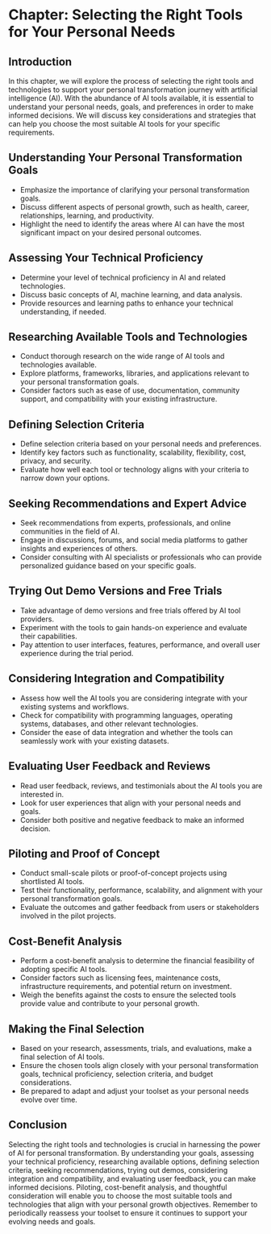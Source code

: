 Chapter: Selecting the Right Tools for Your Personal Needs
==========================================================

Introduction
------------

In this chapter, we will explore the process of selecting the right tools and technologies to support your personal transformation journey with artificial intelligence (AI). With the abundance of AI tools available, it is essential to understand your personal needs, goals, and preferences in order to make informed decisions. We will discuss key considerations and strategies that can help you choose the most suitable AI tools for your specific requirements.

Understanding Your Personal Transformation Goals
------------------------------------------------

* Emphasize the importance of clarifying your personal transformation goals.
* Discuss different aspects of personal growth, such as health, career, relationships, learning, and productivity.
* Highlight the need to identify the areas where AI can have the most significant impact on your desired personal outcomes.

Assessing Your Technical Proficiency
------------------------------------

* Determine your level of technical proficiency in AI and related technologies.
* Discuss basic concepts of AI, machine learning, and data analysis.
* Provide resources and learning paths to enhance your technical understanding, if needed.

Researching Available Tools and Technologies
--------------------------------------------

* Conduct thorough research on the wide range of AI tools and technologies available.
* Explore platforms, frameworks, libraries, and applications relevant to your personal transformation goals.
* Consider factors such as ease of use, documentation, community support, and compatibility with your existing infrastructure.

Defining Selection Criteria
---------------------------

* Define selection criteria based on your personal needs and preferences.
* Identify key factors such as functionality, scalability, flexibility, cost, privacy, and security.
* Evaluate how well each tool or technology aligns with your criteria to narrow down your options.

Seeking Recommendations and Expert Advice
-----------------------------------------

* Seek recommendations from experts, professionals, and online communities in the field of AI.
* Engage in discussions, forums, and social media platforms to gather insights and experiences of others.
* Consider consulting with AI specialists or professionals who can provide personalized guidance based on your specific goals.

Trying Out Demo Versions and Free Trials
----------------------------------------

* Take advantage of demo versions and free trials offered by AI tool providers.
* Experiment with the tools to gain hands-on experience and evaluate their capabilities.
* Pay attention to user interfaces, features, performance, and overall user experience during the trial period.

Considering Integration and Compatibility
-----------------------------------------

* Assess how well the AI tools you are considering integrate with your existing systems and workflows.
* Check for compatibility with programming languages, operating systems, databases, and other relevant technologies.
* Consider the ease of data integration and whether the tools can seamlessly work with your existing datasets.

Evaluating User Feedback and Reviews
------------------------------------

* Read user feedback, reviews, and testimonials about the AI tools you are interested in.
* Look for user experiences that align with your personal needs and goals.
* Consider both positive and negative feedback to make an informed decision.

Piloting and Proof of Concept
-----------------------------

* Conduct small-scale pilots or proof-of-concept projects using shortlisted AI tools.
* Test their functionality, performance, scalability, and alignment with your personal transformation goals.
* Evaluate the outcomes and gather feedback from users or stakeholders involved in the pilot projects.

Cost-Benefit Analysis
---------------------

* Perform a cost-benefit analysis to determine the financial feasibility of adopting specific AI tools.
* Consider factors such as licensing fees, maintenance costs, infrastructure requirements, and potential return on investment.
* Weigh the benefits against the costs to ensure the selected tools provide value and contribute to your personal growth.

Making the Final Selection
--------------------------

* Based on your research, assessments, trials, and evaluations, make a final selection of AI tools.
* Ensure the chosen tools align closely with your personal transformation goals, technical proficiency, selection criteria, and budget considerations.
* Be prepared to adapt and adjust your toolset as your personal needs evolve over time.

Conclusion
----------

Selecting the right tools and technologies is crucial in harnessing the power of AI for personal transformation. By understanding your goals, assessing your technical proficiency, researching available options, defining selection criteria, seeking recommendations, trying out demos, considering integration and compatibility, and evaluating user feedback, you can make informed decisions. Piloting, cost-benefit analysis, and thoughtful consideration will enable you to choose the most suitable tools and technologies that align with your personal growth objectives. Remember to periodically reassess your toolset to ensure it continues to support your evolving needs and goals.
